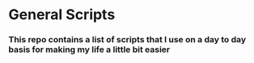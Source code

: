 # General Scripts

### This repo contains a list of scripts that I use on a day to day basis for making my life a little bit easier